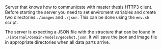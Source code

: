 Server that knows how to communicate with master thesis HTTP3 client.
Before starting the server you need to set enviroment variables and 
create two directories `./images` and `./json`. This can be done using the `env.sh` script.  

The server is expecting a JSON file with the structure that can be found in
`./internal/domain/models/geoshot.json`. It will save the json and image file in 
appropriate directories when all data parts arrive.

